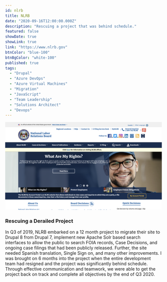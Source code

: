 ```yaml
---
id: nlrb
title: NLRB
date: "2020-09-16T12:00:00.000Z"
description: "Rescuing a project that was behind schedule."
featured: false
showDate: true
showLink: true
link: "https://www.nlrb.gov"
btnColor: "blue-100"
btnBgColor: "white-100"
published: true
tags:
  - "Drupal"
  - "Azure DevOps"
  - "Azure Virtual Machines"
  - "Migration"
  - "JavaScript"
  - "Team Leadership"
  - "Solutions Architect"
  - "Devops"
---
```


[![NLRB](./images/nlrb.webp)](https://www.nlrb.gov)

### Rescuing a Derailed Project
In Q3 of 2019, NLRB embarked on a 12 month project to migrate their site to Drupal 8 from Drupal 7, implement new Apache Solr based search interfaces to allow the public to search FOIA records, Case Decisions, and ongoing case filings that had been publicly released. Further, the site needed Spanish translation, Single Sign on, and many other improvements. I was brought on 6 months into the project when the entire development team had resigned and the project was significantly behind schedule. Through effective communication and teamwork, we were able to get the project back on track and complete all objectives by the end of Q3 2020.
